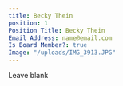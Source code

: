 ```yaml
---
title: Becky Thein
position: 1
Position Title: Becky Thein
Email Address: name@email.com
Is Board Member?: true
Image: "/uploads/IMG_3913.JPG"
---
```


Leave blank
